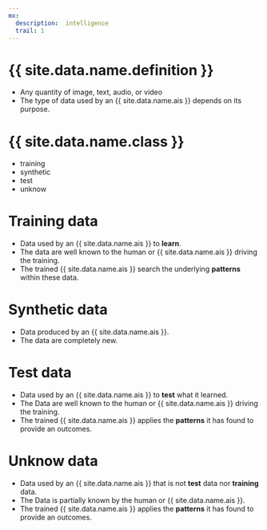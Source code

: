 ```yaml
---
mx:
  description:  intelligence
  trail: 1
---
```



# {{ site.data.name.definition }}
- Any quantity of image, text, audio, or video
- The type of data used by an {{ site.data.name.ais }} depends on its purpose.

# {{ site.data.name.class }}
- training
- synthetic
- test
- unknow

# Training data
- Data used by an {{ site.data.name.ais }} to **learn**.
- The data are well known to the human or {{ site.data.name.ais }} driving the training.
- The trained {{ site.data.name.ais }} search the underlying **patterns** within these data.

# Synthetic data
- Data produced by an {{ site.data.name.ais }}.
- The data are completely new.

# Test data
- Data used by an {{ site.data.name.ais }} to **test** what it learned.
- The Data are well known to the human or {{ site.data.name.ais }} driving the training.
- The trained {{ site.data.name.ais }} applies the **patterns** it has found to provide an outcomes.

# Unknow data
- Data used by an {{ site.data.name.ais }} that is not **test** data nor **training** data.
- The Data is partially known by the human or {{ site.data.name.ais }}.
- The trained {{ site.data.name.ais }} applies the **patterns** it has found to provide an outcomes.
